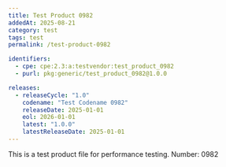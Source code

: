 ```yaml
---
title: Test Product 0982
addedAt: 2025-08-21
category: test
tags: test
permalink: /test-product-0982

identifiers:
  - cpe: cpe:2.3:a:testvendor:test_product_0982
  - purl: pkg:generic/test_product_0982@1.0.0

releases:
  - releaseCycle: "1.0"
    codename: "Test Codename 0982"
    releaseDate: 2025-01-01
    eol: 2026-01-01
    latest: "1.0.0"
    latestReleaseDate: 2025-01-01
---
```


This is a test product file for performance testing. Number: 0982
